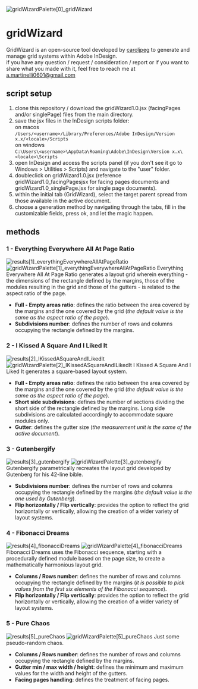 ![gridWizardPalette[0]_gridWizard](https://github.com/Caroljpeg/gridWizard/blob/main/Media/gridWizardPalette%5B0%5D_gridWizard.png)
# gridWizard
GridWizard is an open-source tool developed by [caroljpeg](https://www.instagram.com/carol.jpegg/) to generate and manage grid systems within Adobe InDesign.  
if you have any question / request / consideration / report or if you want to share what you made with it, feel free to reach me at a.martinelli0601@gmail.com

## script setup
1. clone this repository / download the gridWizard1.0.jsx (facingPages and/or singlePage) files from the main directory.
2. save the jsx files in the InDesign scripts folder:  
    on macos  
    `/Users/<username>/Library/Preferences/Adobe InDesign/Version x.x/<locale>/Scripts`  
    on windows  
    `C:\Users\<username>\AppData\Roaming\Adobe\InDesign\Version x.x\<locale>\Scripts`
3. open InDesign and access the scripts panel (if you don't see it go to Windows > Utilities > Scripts) and navigate to the "user" folder.
4. doubleclick on gridWizard1.0.jsx (reference gridWizard1.0_facingPagesjsx for facing pages documents and gridWizard1.0_singlePage.jsx for single page documents).
5. within the initial tab (GridWizard), select the target parent spread from those available in the active document.
6. choose a generation method by navigating through the tabs, fill in the customizable fields, press ok, and let the magic happen.

## methods
### 1 - Everything Everywhere All At Page Ratio
![results[1]_everythingEverywhereAllAtPageRatio](https://github.com/Caroljpeg/gridWizard/blob/main/Media/results%5B1%5D_everythingEverywhereAllAtPageRatio.png)
![gridWizardPalette[1]_everythingEverywhereAllAtPageRatio](https://github.com/Caroljpeg/gridWizard/blob/main/Media/gridWizardPalette%5B1%5D_everythingEverywhereAllAtPageRatio.png)
Everything Everywhere All At Page Ratio generates a layout grid wherein everything - the dimensions of the rectangle defined by the margins, those of the modules resulting in the grid and those of the gutters - is related to the aspect ratio of the page.
  - **Full - Empty areas ratio**: defines the ratio between the area covered by the margins and the one covered by the grid (*the default value is the same as the aspect ratio of the page*).
  - **Subdivisions number**: defines the number of rows and columns occupying the rectangle defined by the margins.

### 2 - I Kissed A Square And I Liked It
![results[2]_IKissedASquareAndILikedIt](https://github.com/Caroljpeg/gridWizard/blob/main/Media/results%5B2%5D_IKissedASquareAndILikedIt.png)
![gridWizardPalette[2]_IKissedASquareAndILikedIt](https://github.com/Caroljpeg/gridWizard/blob/main/Media/gridWizardPalette%5B2%5D_IKissedASquareAndILikedIt.png)
I Kissed A Square And I Liked It generates a square-based layout system.
  - **Full - Empty areas ratio**: defines the ratio between the area covered by the margins and the one covered by the grid (*the default value is the same as the aspect ratio of the page*).
  - **Short side subdivisions**: defines the number of sections dividing the short side of the rectangle defined by the margins. Long side subdivisions are calculated accordingly to accommodate square modules only.
  - **Gutter**: defines the gutter size (*the measurement unit is the same of the active document*).

### 3 - Gutenbergify
![results[3]_gutenbergify](https://github.com/Caroljpeg/gridWizard/blob/main/Media/results%5B3%5D_gutenbergify.png)
![gridWizardPalette[3]_gutenbergify](https://github.com/Caroljpeg/gridWizard/blob/main/Media/gridWizardPalette%5B3%5D_gutenbergify.png)
Gutenbergify parametrically recreates the layout grid developed by Gutenberg for his 42-line bible.
  - **Subdivisions number**: defines the number of rows and columns occupying the rectangle defined by the margins (*the default value is the one used by Gutenberg*).
  - **Flip horizontally / Flip vertically**: provides the option to reflect the grid horizontally or vertically, allowing the creation of a wider variety of layout systems.

### 4 - Fibonacci Dreams
![results[4]_fibonacciDreams](https://github.com/Caroljpeg/gridWizard/blob/main/Media/results%5B4%5D_fibonacciDreams.png)
![gridWizardPalette[4]_fibonacciDreams](https://github.com/Caroljpeg/gridWizard/blob/main/Media/gridWizardPalette%5B4%5D_fibonacciDreams.png)
Fibonacci Dreams uses the Fibonacci sequence, starting with a procedurally defined module based on the page size, to create a mathematically harmonious layout grid.
  - **Columns / Rows number**: defines the number of rows and columns occupying the rectangle defined by the margins (*it is possible to pick values from the first six elements of the Fibonacci sequence*).
  - **Flip horizontally / Flip vertically**: provides the option to reflect the grid horizontally or vertically, allowing the creation of a wider variety of layout systems.

### 5 - Pure Chaos
![results[5]_pureChaos](https://github.com/Caroljpeg/gridWizard/blob/main/Media/results%5B5%5D_pureChaos.png)
![gridWizardPalette[5]_pureChaos](https://github.com/Caroljpeg/gridWizard/blob/main/Media/gridWizardPalette%5B5%5D_pureChaos.png)
Just some pseudo-random chaos.
  - **Columns / Rows number**: defines the number of rows and columns occupying the rectangle defined by the margins.
  - **Gutter min / max width / height**: defines the minimum and maximum values for the width and height of the gutters.
  - **Facing pages handling**: defines the treatment of facing pages.
